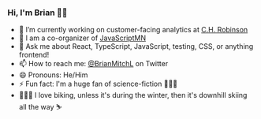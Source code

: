### Hi, I'm Brian 👋🏻

- 🔭 I’m currently working on customer-facing analytics at [C.H. Robinson](https://www.chrobinson.com)
- 👔 I am a co-organizer of [JavaScriptMN](https://javascriptmn.com)
- 💬 Ask me about React, TypeScript, JavaScript, testing, CSS, or anything frontend!
- 📫 How to reach me: [@BrianMitchL](https://twitter.com/BrianMitchL) on Twitter
- 😄 Pronouns: He/Him
- ⚡ Fun fact: I'm a huge fan of science-fiction 🖖🏻🚀
- 🚴🏻‍♂️ I love biking, unless it's during the winter, then it's downhill skiing all the way ⛷
